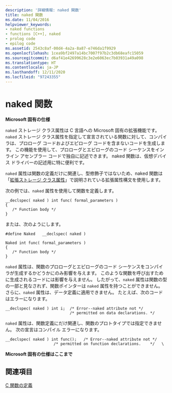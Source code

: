 ```yaml
---
description: '詳細情報: naked 関数'
title: naked 関数
ms.date: 11/04/2016
helpviewer_keywords:
- naked functions
- functions [C++], naked
- prolog code
- epilog code
ms.assetid: 2543c8af-00d4-4a2a-8a87-e746da1f9929
ms.openlocfilehash: 1cea9bf2497a14bc7007f97b2c3db68eafc15059
ms.sourcegitcommit: d6af41e42699628c3e2e6063ec7b03931a49a098
ms.translationtype: HT
ms.contentlocale: ja-JP
ms.lasthandoff: 12/11/2020
ms.locfileid: "97243355"
---
```

# <a name="naked-functions"></a>naked 関数

**Microsoft 固有の仕様**

`naked` ストレージ クラス属性は C 言語への Microsoft 固有の拡張機能です。 `naked` ストレージ クラス属性を指定して宣言されている関数に対して、コンパイラは、プロローグ コードおよびエピローグ コードを含まないコードを生成します。 この機能を使用して、プロローグとエピローグのコード シーケンスをインライン アセンブラー コードで独自に記述できます。 naked 関数は、仮想デバイス ドライバーの記述用に特に便利です。

`naked` 属性は関数の定義だけに関連し、型修飾子ではないため、naked 関数は「[拡張ストレージ クラス属性](../c-language/c-extended-storage-class-attributes.md)」で説明されている拡張属性構文を使用します。

次の例では、`naked` 属性を使用して関数を定義します。

```
__declspec( naked ) int func( formal_parameters )
{
   /* Function body */
}
```

または、次のようにします。

```
#define Naked   __declspec( naked )

Naked int func( formal_parameters )
{
   /* Function body */
}
```

`naked` 属性は、関数のプロローグとエピローグのコード シーケンスをコンパイラが生成するかどうかにのみ影響を与えます。 このような関数を呼び出すために生成されるコードには影響を与えません。 したがって、`naked` 属性は関数の型の一部と見なされず、関数ポインターは `naked` 属性を持つことができません。 さらに、`naked` 属性は、データ定義に適用できません。 たとえば、次のコードはエラーになります。

```
__declspec( naked ) int i;  /* Error--naked attribute not */
                            /* permitted on data declarations. */
```

`naked` 属性は、関数定義にだけ関連し、関数のプロトタイプでは指定できません。 次の宣言はコンパイル エラーになります。

```
__declspec( naked ) int func();   /* Error--naked attribute not */
                     /* permitted on function declarations.    */   \
```

**Microsoft 固有の仕様はここまで**

## <a name="see-also"></a>関連項目

[C 関数の定義](../c-language/c-function-definitions.md)
